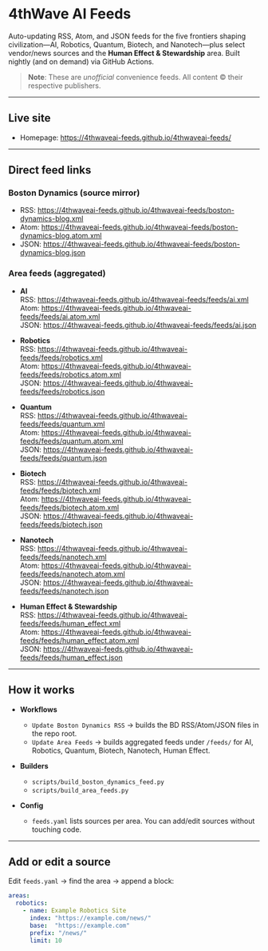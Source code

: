 # 4thWave AI Feeds

Auto-updating RSS, Atom, and JSON feeds for the five frontiers shaping civilization—AI, Robotics, Quantum, Biotech, and Nanotech—plus select vendor/news sources and the **Human Effect & Stewardship** area. Built nightly (and on demand) via GitHub Actions.

> **Note**: These are *unofficial* convenience feeds. All content © their respective publishers.

---

## Live site

- Homepage: https://4thwaveai-feeds.github.io/4thwaveai-feeds/

---

## Direct feed links

### Boston Dynamics (source mirror)
- RSS:  https://4thwaveai-feeds.github.io/4thwaveai-feeds/boston-dynamics-blog.xml  
- Atom: https://4thwaveai-feeds.github.io/4thwaveai-feeds/boston-dynamics-blog.atom.xml  
- JSON: https://4thwaveai-feeds.github.io/4thwaveai-feeds/boston-dynamics-blog.json  

### Area feeds (aggregated)

- **AI**  
  RSS:  https://4thwaveai-feeds.github.io/4thwaveai-feeds/feeds/ai.xml  
  Atom: https://4thwaveai-feeds.github.io/4thwaveai-feeds/feeds/ai.atom.xml  
  JSON: https://4thwaveai-feeds.github.io/4thwaveai-feeds/feeds/ai.json  

- **Robotics**  
  RSS:  https://4thwaveai-feeds.github.io/4thwaveai-feeds/feeds/robotics.xml  
  Atom: https://4thwaveai-feeds.github.io/4thwaveai-feeds/feeds/robotics.atom.xml  
  JSON: https://4thwaveai-feeds.github.io/4thwaveai-feeds/feeds/robotics.json  

- **Quantum**  
  RSS:  https://4thwaveai-feeds.github.io/4thwaveai-feeds/feeds/quantum.xml  
  Atom: https://4thwaveai-feeds.github.io/4thwaveai-feeds/feeds/quantum.atom.xml  
  JSON: https://4thwaveai-feeds.github.io/4thwaveai-feeds/feeds/quantum.json  

- **Biotech**  
  RSS:  https://4thwaveai-feeds.github.io/4thwaveai-feeds/feeds/biotech.xml  
  Atom: https://4thwaveai-feeds.github.io/4thwaveai-feeds/feeds/biotech.atom.xml  
  JSON: https://4thwaveai-feeds.github.io/4thwaveai-feeds/feeds/biotech.json  

- **Nanotech**  
  RSS:  https://4thwaveai-feeds.github.io/4thwaveai-feeds/feeds/nanotech.xml  
  Atom: https://4thwaveai-feeds.github.io/4thwaveai-feeds/feeds/nanotech.atom.xml  
  JSON: https://4thwaveai-feeds.github.io/4thwaveai-feeds/feeds/nanotech.json  

- **Human Effect & Stewardship**  
  RSS:  https://4thwaveai-feeds.github.io/4thwaveai-feeds/feeds/human_effect.xml  
  Atom: https://4thwaveai-feeds.github.io/4thwaveai-feeds/feeds/human_effect.atom.xml  
  JSON: https://4thwaveai-feeds.github.io/4thwaveai-feeds/feeds/human_effect.json  

---

## How it works

- **Workflows**
  - `Update Boston Dynamics RSS` → builds the BD RSS/Atom/JSON files in the repo root.
  - `Update Area Feeds` → builds aggregated feeds under `/feeds/` for AI, Robotics, Quantum, Biotech, Nanotech, Human Effect.

- **Builders**
  - `scripts/build_boston_dynamics_feed.py`
  - `scripts/build_area_feeds.py`

- **Config**
  - `feeds.yaml` lists sources per area. You can add/edit sources without touching code.

---

## Add or edit a source

Edit `feeds.yaml` → find the area → append a block:

```yaml
areas:
  robotics:
    - name: Example Robotics Site
      index: "https://example.com/news/"
      base:  "https://example.com"
      prefix: "/news/"
      limit: 10

